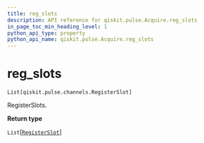 ```yaml
---
title: reg_slots
description: API reference for qiskit.pulse.Acquire.reg_slots
in_page_toc_min_heading_level: 1
python_api_type: property
python_api_name: qiskit.pulse.Acquire.reg_slots
---
```


# reg\_slots

<span id="qiskit.pulse.Acquire.reg_slots" />

`List[qiskit.pulse.channels.RegisterSlot]`

RegisterSlots.

**Return type**

`List`\[[`RegisterSlot`](qiskit.pulse.channels#qiskit.pulse.channels.RegisterSlot "qiskit.pulse.channels.RegisterSlot")]

